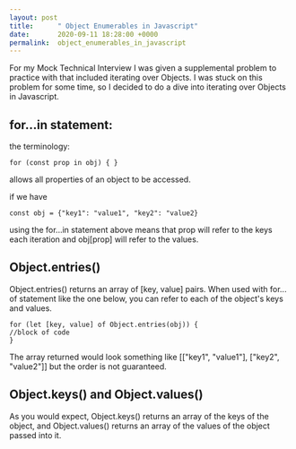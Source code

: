 ```yaml
---
layout: post
title:      " Object Enumerables in Javascript"
date:       2020-09-11 18:28:00 +0000
permalink:  object_enumerables_in_javascript
---
```



For my Mock Technical Interview I was given a supplemental problem to practice with that included iterating over Objects.  I was stuck on this problem for some time, so I decided to do a dive into iterating over Objects in Javascript.


## for...in statement:
the terminology:
```
for (const prop in obj) { }

```
allows all properties of an object to be accessed.  

if we have 
```
const obj = {"key1": "value1", "key2": "value2}
```

using the for...in statement above means that prop will refer to the keys each iteration and obj[prop] will refer to the values.  

## Object.entries()
Object.entries()  returns an array of [key, value] pairs.  When used with for... of statement like the one below, you can refer to each of the object's keys and values.
```
for (let [key, value] of Object.entries(obj)) {
//block of code
}
```

The array returned would look something like [["key1", "value1"], ["key2", "value2"]]  but the order is not guaranteed.

## Object.keys() and Object.values()
As you would expect, Object.keys() returns an array of the keys of the object, and Object.values() returns an array of the values of the object passed into it.





